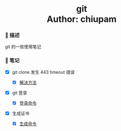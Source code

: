 <h1 align="center">
  git
  <br>
  Author: chiupam
</h1>

### 📜 描述

git 的一些使用笔记

### 📔 笔记

- [x] git clone 发生 443 timeout 错误

  - [x] [解决方法](https://github.com/chiupam/Notes/blob/master/git/git%20443/solve.md)

- [x] git 登录

  - [x] [登录命令](https://github.com/chiupam/Notes/blob/master/git/login/login.md)

- [x] 生成证书

  - [x] [生成命令](https://github.com/chiupam/Notes/blob/master/git/id_rsa/id_rsa.md)